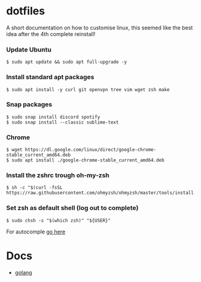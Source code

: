 # dotfiles

A short documentation on how to customise linux, this seemed like the best idea after the 4th complete reinstall!

### Update Ubuntu
    $ sudo apt update && sudo apt full-upgrade -y

### Install standard apt packages
    $ sudo apt install -y curl git openvpn tree vim wget zsh make

### Snap packages
    $ sudo snap install discord spotify
    $ sudo snap install --classic sublime-text

### Chrome
    $ wget https://dl.google.com/linux/direct/google-chrome-stable_current_amd64.deb
    $ sudo apt install ./google-chrome-stable_current_amd64.deb

### Install the zshrc trough oh-my-zsh
    $ sh -c "$(curl -fsSL https://raw.githubusercontent.com/ohmyzsh/ohmyzsh/master/tools/install.sh)"

### Set zsh as default shell (log out to complete)
    $ sudo chsh -s "$(which zsh)" "${USER}"
For autocomple [go here](https://github.com/zsh-users/zsh-autosuggestions/blob/master/INSTALL.md)
    
# Docs
- [golang](docs/golang.md)
